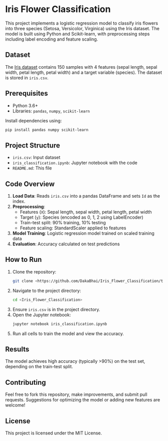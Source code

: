 # Iris Flower Classification

This project implements a logistic regression model to classify iris flowers into three species (Setosa, Versicolor, Virginica) using the Iris dataset. The model is built using Python and Scikit-learn, with preprocessing steps including label encoding and feature scaling.

## Dataset
The [Iris dataset](https://archive.ics.uci.edu/ml/datasets/iris) contains 150 samples with 4 features (sepal length, sepal width, petal length, petal width) and a target variable (species). The dataset is stored in `iris.csv`.

## Prerequisites
- Python 3.6+
- Libraries: `pandas`, `numpy`, `scikit-learn`

Install dependencies using:
```bash
pip install pandas numpy scikit-learn
```

## Project Structure
- `iris.csv`: Input dataset
- `iris_classification.ipynb`: Jupyter notebook with the code
- `README.md`: This file

## Code Overview
1. **Load Data**: Reads `iris.csv` into a pandas DataFrame and sets `Id` as the index.
2. **Preprocessing**:
   - Features (`X`): Sepal length, sepal width, petal length, petal width
   - Target (`y`): Species (encoded as 0, 1, 2 using LabelEncoder)
   - Train-test split: 90% training, 10% testing
   - Feature scaling: StandardScaler applied to features
3. **Model Training**: Logistic regression model trained on scaled training data
4. **Evaluation**: Accuracy calculated on test predictions

## How to Run
1. Clone the repository:
   ```bash
   git clone <https://github.com/DakaBhai/Iris_Flower_Classification/tree/main>
   ```
2. Navigate to the project directory:
   ```bash
   cd <Iris_Flower_Classification>
   ```
3. Ensure `iris.csv` is in the project directory.
4. Open the Jupyter notebook:
   ```bash
   jupyter notebook iris_classification.ipynb
   ```
5. Run all cells to train the model and view the accuracy.

## Results
The model achieves high accuracy (typically >90%) on the test set, depending on the train-test split.

## Contributing
Feel free to fork this repository, make improvements, and submit pull requests. Suggestions for optimizing the model or adding new features are welcome!

## License
This project is licensed under the MIT License.
